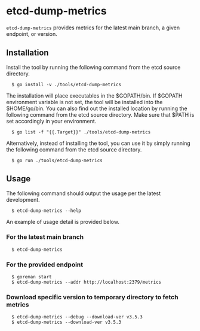 # etcd-dump-metrics

 `etcd-dump-metrics` provides metrics for the latest main branch, a given endpoint, or version.

## Installation

Install the tool by running the following command from the etcd source directory.

```
  $ go install -v ./tools/etcd-dump-metrics
```

The installation will place executables in the $GOPATH/bin. If $GOPATH environment variable is not set, the tool will be
installed into the $HOME/go/bin. You can also find out the installed location by running the following command from the
etcd source directory. Make sure that $PATH is set accordingly in your environment.

```
  $ go list -f "{{.Target}}" ./tools/etcd-dump-metrics
```

Alternatively, instead of installing the tool, you can use it by simply running the following command from the etcd source
directory.

```
  $ go run ./tools/etcd-dump-metrics
```

## Usage

The following command should output the usage per the latest development.

```
  $ etcd-dump-metrics --help
```

An example of usage detail is provided below.

### For the latest main branch
```
  $ etcd-dump-metrics
```

### For the provided endpoint
```
  $ goreman start
  $ etcd-dump-metrics --addr http://localhost:2379/metrics
```

### Download specific version to temporary directory to fetch metrics
```
  $ etcd-dump-metrics --debug --download-ver v3.5.3
  $ etcd-dump-metrics --download-ver v3.5.3
```
